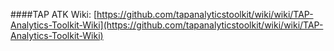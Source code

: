 ####TAP ATK Wiki: [https://github.com/tapanalyticstoolkit/wiki/wiki/TAP-Analytics-Toolkit-Wiki](https://github.com/tapanalyticstoolkit/wiki/wiki/TAP-Analytics-Toolkit-Wiki)
